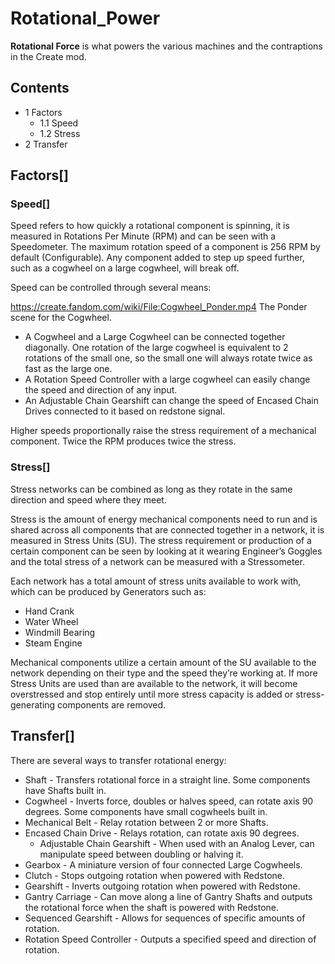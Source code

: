 # Rotational_Power

**Rotational Force** is what powers the various machines and the contraptions in the Create mod.

## Contents

- 1 Factors
    - 1.1 Speed
    - 1.2 Stress
- 2 Transfer

## Factors[]

### Speed[]

Speed refers to how quickly a rotational component is spinning, it is measured in Rotations Per Minute (RPM) and can be seen with a Speedometer. The maximum rotation speed of a component is 256 RPM by default (Configurable). Any component added to step up speed further, such as a cogwheel on a large cogwheel, will break off.

Speed can be controlled through several means:

https://create.fandom.com/wiki/File:Cogwheel_Ponder.mp4 The Ponder scene for the Cogwheel.

- A Cogwheel and a Large Cogwheel can be connected together diagonally. One rotation of the large cogwheel is equivalent to 2 rotations of the small one, so the small one will always rotate twice as fast as the large one.
- A Rotation Speed Controller with a large cogwheel can easily change the speed and direction of any input.
- An Adjustable Chain Gearshift can change the speed of Encased Chain Drives connected to it based on redstone signal.

Higher speeds proportionally raise the stress requirement of a mechanical component. Twice the RPM produces twice the stress.

### Stress[]

Stress networks can be combined as long as they rotate in the same direction and speed where they meet.

Stress is the amount of energy mechanical components need to run and is shared across all components that are connected together in a network, it is measured in Stress Units (SU). The stress requirement or production of a certain component can be seen by looking at it wearing Engineer’s Goggles and the total stress of a network can be measured with a Stressometer.

Each network has a total amount of stress units available to work with, which can be produced by Generators such as:

- Hand Crank
- Water Wheel
- Windmill Bearing
- Steam Engine

Mechanical components utilize a certain amount of the SU available to the network depending on their type and the speed they’re working at. If more Stress Units are used than are available to the network, it will become overstressed and stop entirely until more stress capacity is added or stress-generating components are removed.

## Transfer[]

There are several ways to transfer rotational energy:

- Shaft - Transfers rotational force in a straight line. Some components have Shafts built in.
- Cogwheel - Inverts force, doubles or halves speed, can rotate axis 90 degrees. Some components have small cogwheels built in.
- Mechanical Belt - Relay rotation between 2 or more Shafts.
- Encased Chain Drive - Relays rotation, can rotate axis 90 degrees.
    - Adjustable Chain Gearshift - When used with an Analog Lever, can manipulate speed between doubling or halving it.
- Gearbox - A miniature version of four connected Large Cogwheels.
- Clutch - Stops outgoing rotation when powered with Redstone.
- Gearshift - Inverts outgoing rotation when powered with Redstone.
- Gantry Carriage - Can move along a line of Gantry Shafts and outputs the rotational force when the shaft is powered with Redstone.
- Sequenced Gearshift - Allows for sequences of specific amounts of rotation.
- Rotation Speed Controller - Outputs a specified speed and direction of rotation.